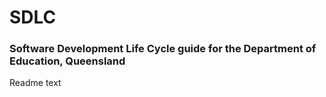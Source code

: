 # SDLC
### Software Development Life Cycle guide for the Department of Education, Queensland

Readme text
